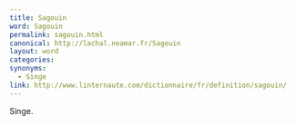 ```yaml
---
title: Sagouin
word: Sagouin
permalink: sagouin.html
canonical: http://lachal.neamar.fr/Sagouin
layout: word
categories:
synonyms:
  - Singe
link: http://www.linternaute.com/dictionnaire/fr/definition/sagouin/
---
```


Singe. 

